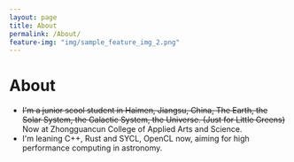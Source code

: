 ```yaml
---
layout: page
title: About
permalink: /About/
feature-img: "img/sample_feature_img_2.png"
---
```


# About

* ~~I'm a junior scool student in Haimen, Jiangsu, China, The Earth, the Solar System, the Galactic System, the Universe. (Just for Little Greens)~~ Now at Zhongguancun College of Applied Arts and Science.
* I'm leaning C++, Rust and SYCL, OpenCL now, aiming for high performance computing in astronomy.